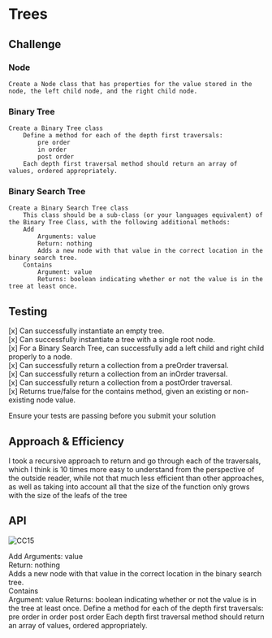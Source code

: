 # Trees

## Challenge
<!-- Description of the challenge -->
### Node

    Create a Node class that has properties for the value stored in the node, the left child node, and the right child node.

### Binary Tree

    Create a Binary Tree class
        Define a method for each of the depth first traversals:
            pre order
            in order
            post order
        Each depth first traversal method should return an array of values, ordered appropriately.

### Binary Search Tree

    Create a Binary Search Tree class
        This class should be a sub-class (or your languages equivalent) of the Binary Tree Class, with the following additional methods:
        Add
            Arguments: value
            Return: nothing
            Adds a new node with that value in the correct location in the binary search tree.
        Contains
            Argument: value
            Returns: boolean indicating whether or not the value is in the tree at least once.

## Testing

[x]    Can successfully instantiate an empty tree.  
[x]    Can successfully instantiate a tree with a single root node.  
[x]    For a Binary Search Tree, can successfully add a left child and right child properly to a node.  
[x]    Can successfully return a collection from a preOrder traversal.  
[x]    Can successfully return a collection from an inOrder traversal.  
[x]    Can successfully return a collection from a postOrder traversal.  
[x]    Returns true/false for the contains method, given an existing or non-existing node value.  

Ensure your tests are passing before you submit your solution

## Approach & Efficiency
<!-- What approach did you take? Why? What is the Big O space/time for this approach? -->
I took a recursive approach to return and go through each of the traversals, which I think is 10 times more easy to understand from the perspective of the outside reader, while not that much less efficient than other approaches, as well as taking into account all that the size of the function only grows with the size of the leafs of the tree

## API
<!-- Description of each method publicly available in each of your trees -->
![CC15](/images/CC15.jpg)

Add
Arguments: value  
Return: nothing  
Adds a new node with that value in the correct location in the binary search tree.  
Contains  
Argument: value
Returns: boolean indicating whether or not the value is in the tree at least once.
Define a method for each of the depth first traversals:
pre order
in order
post order
Each depth first traversal method should return an array of values, ordered appropriately.
